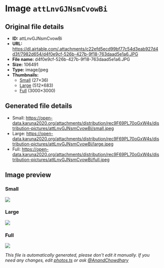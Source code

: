 # Image `attLnvGJNsmCvowBi`

## Original file details

- **ID:** attLnvGJNsmCvowBi
- **URL:** https://dl.airtable.com/.attachments/c22efd5ecd99bf77c54d3eab927d4d3f/7982d654/d4f0e9cf-526b-427b-9f18-763daad5e1a6.JPG
- **File name:** d4f0e9cf-526b-427b-9f18-763daad5e1a6.JPG
- **Size:** 106491
- **Type:** image/jpeg
- **Thumbnails:**
  - [Small](https://dl.airtable.com/.attachmentThumbnails/2fcd466765c4e815258d3745e5ea699d/7d2f1643) (27×36)
  - [Large](https://dl.airtable.com/.attachmentThumbnails/f660c2f6ad5634cc5e6bafc3d8c884f9/c36c5d13) (512×683)
  - [Full](https://dl.airtable.com/.attachmentThumbnails/a7fe70c6d5f4507584235338977c051e/8789aeea) (3000×3000)

## Generated file details

- Small: https://open-data.karuna2020.org/attachments/distribution/rec9F69PL70oGxW4s/distribution-pictures/attLnvGJNsmCvowBi/small.jpeg
- Large: https://open-data.karuna2020.org/attachments/distribution/rec9F69PL70oGxW4s/distribution-pictures/attLnvGJNsmCvowBi/large.jpeg
- Full: https://open-data.karuna2020.org/attachments/distribution/rec9F69PL70oGxW4s/distribution-pictures/attLnvGJNsmCvowBi/full.jpeg

## Image preview

### Small

![](https://open-data.karuna2020.org/attachments/distribution/rec9F69PL70oGxW4s/distribution-pictures/attLnvGJNsmCvowBi/small.jpeg)

### Large

![](https://open-data.karuna2020.org/attachments/distribution/rec9F69PL70oGxW4s/distribution-pictures/attLnvGJNsmCvowBi/large.jpeg)

### Full

![](https://open-data.karuna2020.org/attachments/distribution/rec9F69PL70oGxW4s/distribution-pictures/attLnvGJNsmCvowBi/full.jpeg)

_This file is automatically generated, please don't edit it manually. If you need any changes, edit [photos.ts](/photos.ts) or ask [@AnandChowdhary](https://github.com/AnandChowdhary)_

